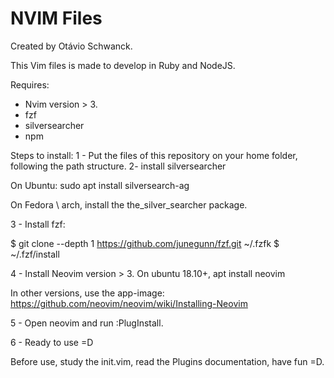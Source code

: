 # NVIM Files
Created by Otávio Schwanck.

This Vim files is made to develop in Ruby and NodeJS.

Requires:
- Nvim version > 3.
- fzf
- silversearcher
- npm


Steps to install:
1 - Put the files of this repository on your home folder, following the path structure.
2- install silversearcher

On Ubuntu:
sudo apt install silversearch-ag

On Fedora \ arch, install the the_silver_searcher package.

3 - Install fzf:

$ git clone --depth 1 https://github.com/junegunn/fzf.git ~/.fzfk
$ ~/.fzf/install

4 - Install Neovim version > 3.
On ubuntu 18.10+, apt install neovim

In other versions, use the app-image:
https://github.com/neovim/neovim/wiki/Installing-Neovim

5 - Open neovim and run :PlugInstall.


6 - Ready to use =D

Before use, study the init.vim, read the Plugins documentation, have fun =D.
